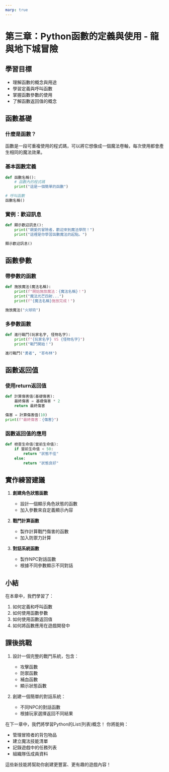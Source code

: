 ```yaml
---
marp: true
---
```


# 第三章：Python函數的定義與使用 - 龍與地下城冒險

## 學習目標
- 理解函數的概念與用途
- 學習定義與呼叫函數
- 掌握函數參數的使用
- 了解函數返回值的概念

## 函數基礎

### 什麼是函數？
函數是一段可重複使用的程式碼，可以將它想像成一個魔法卷軸，每次使用都會產生相同的魔法效果。

### 基本函數定義
```python
def 函數名稱():
    # 函數內的程式碼
    print("這是一個簡單的函數")

# 呼叫函數
函數名稱()
```

### 實例：歡迎訊息
```python
def 顯示歡迎訊息():
    print("親愛的冒險者，歡迎來到魔法學院！")
    print("這裡是你學習函數魔法的起點。")

顯示歡迎訊息()
```

## 函數參數

### 帶參數的函數
```python
def 施放魔法(魔法名稱):
    print(f"開始施放魔法：{魔法名稱}！")
    print("魔法光芒四射...")
    print(f"{魔法名稱}施放完成！")

施放魔法("火球術")
```

### 多參數函數
```python
def 進行戰鬥(玩家名字, 怪物名字):
    print(f"{玩家名字} VS {怪物名字}")
    print("戰鬥開始！")

進行戰鬥("勇者", "哥布林")
```

## 函數返回值

### 使用return返回值
```python
def 計算傷害值(基礎傷害):
    最終傷害 = 基礎傷害 * 2
    return 最終傷害

傷害 = 計算傷害值(10)
print(f"最終傷害：{傷害}")
```

### 函數返回值的應用
```python
def 檢查生命值(當前生命值):
    if 當前生命值 < 50:
        return "狀態不佳"
    else:
        return "狀態良好"
```

## 實作練習建議

1. **創建角色狀態函數**
   - 設計一個顯示角色狀態的函數
   - 加入參數來自定義顯示內容

2. **戰鬥計算函數**
   - 製作計算戰鬥傷害的函數
   - 加入防禦力計算

3. **對話系統函數**
   - 製作NPC對話函數
   - 根據不同參數顯示不同對話

## 小結

在本章中，我們學習了：
1. 如何定義和呼叫函數
2. 如何使用函數參數
3. 如何使用函數返回值
4. 如何將函數應用在遊戲開發中

## 課後挑戰

1. 設計一個完整的戰鬥系統，包含：
   - 攻擊函數
   - 防禦函數
   - 補血函數
   - 顯示狀態函數

2. 創建一個簡單的對話系統：
   - 不同NPC的對話函數
   - 根據玩家選擇返回不同結果

在下一章中，我們將學習Python的List(列表)概念！
你將能夠：
- 管理冒險者的背包物品
- 建立魔法技能清單
- 記錄遊戲中的任務列表
- 組織隊伍成員資料

這些新技能將幫助你創建更豐富、更有趣的遊戲內容！
